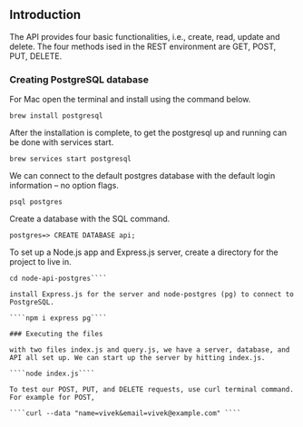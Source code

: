 ## Introduction 

The API provides four basic functionalities, i.e., create, read, update and delete. The four methods ised in the REST environment are GET, POST, PUT, DELETE. 

### Creating PostgreSQL database

For Mac open the terminal and install using the command below.

````brew install postgresql````


After the installation is complete, to get the postgresql up and running can be done with services start.

````brew services start postgresql````

We can connect to the default postgres database with the default login information – no option flags.

````psql postgres````

Create a database with the SQL command.

````postgres=> CREATE DATABASE api;````

To set up a Node.js app and Express.js server, create a directory for the project to live in.

````mkdir node-api-postgres
cd node-api-postgres````

install Express.js for the server and node-postgres (pg) to connect to PostgreSQL.

````npm i express pg````

### Executing the files

with two files index.js and query.js, we have a server, database, and API all set up. We can start up the server by hitting index.js.

````node index.js````

To test our POST, PUT, and DELETE requests, use curl terminal command. For example for POST, 

````curl --data "name=vivek&email=vivek@example.com" ````

